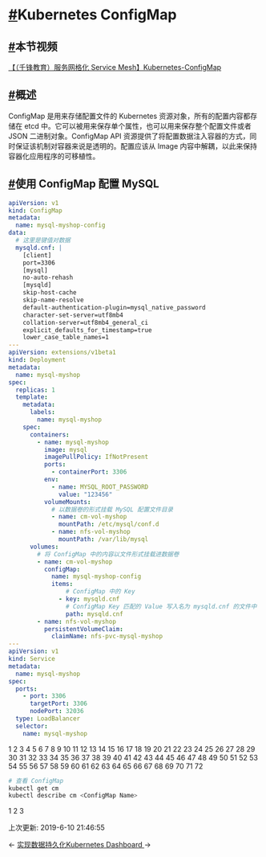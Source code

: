 # [#](https://funtl.com/zh/service-mesh-kubernetes/ConfigMap.html#kubernetes-configmap)Kubernetes ConfigMap

## [#](https://funtl.com/zh/service-mesh-kubernetes/ConfigMap.html#本节视频)本节视频

[【（千锋教育）服务网格化 Service Mesh】Kubernetes-ConfigMap](https://www.bilibili.com/video/av52359802/?p=19)

## [#](https://funtl.com/zh/service-mesh-kubernetes/ConfigMap.html#概述)概述

ConfigMap 是用来存储配置文件的 Kubernetes 资源对象，所有的配置内容都存储在 etcd 中。它可以被用来保存单个属性，也可以用来保存整个配置文件或者 JSON 二进制对象。ConfigMap API 资源提供了将配置数据注入容器的方式，同时保证该机制对容器来说是透明的。配置应该从 Image 内容中解耦，以此来保持容器化应用程序的可移植性。

## [#](https://funtl.com/zh/service-mesh-kubernetes/ConfigMap.html#使用-configmap-配置-mysql)使用 ConfigMap 配置 MySQL

```yaml
apiVersion: v1
kind: ConfigMap
metadata:
  name: mysql-myshop-config
data:
  # 这里是键值对数据
  mysqld.cnf: |
    [client]
    port=3306
    [mysql]
    no-auto-rehash
    [mysqld]
    skip-host-cache
    skip-name-resolve
    default-authentication-plugin=mysql_native_password
    character-set-server=utf8mb4
    collation-server=utf8mb4_general_ci
    explicit_defaults_for_timestamp=true
    lower_case_table_names=1
---
apiVersion: extensions/v1beta1
kind: Deployment
metadata:
  name: mysql-myshop
spec:
  replicas: 1
  template:
    metadata:
      labels:
        name: mysql-myshop
    spec:
      containers:
        - name: mysql-myshop
          image: mysql
          imagePullPolicy: IfNotPresent
          ports:
            - containerPort: 3306
          env:
            - name: MYSQL_ROOT_PASSWORD
              value: "123456"
          volumeMounts:
            # 以数据卷的形式挂载 MySQL 配置文件目录
            - name: cm-vol-myshop
              mountPath: /etc/mysql/conf.d
            - name: nfs-vol-myshop
              mountPath: /var/lib/mysql
      volumes:
        # 将 ConfigMap 中的内容以文件形式挂载进数据卷
        - name: cm-vol-myshop
          configMap:
            name: mysql-myshop-config
            items:
                # ConfigMap 中的 Key
              - key: mysqld.cnf
                # ConfigMap Key 匹配的 Value 写入名为 mysqld.cnf 的文件中
                path: mysqld.cnf
        - name: nfs-vol-myshop
          persistentVolumeClaim:
            claimName: nfs-pvc-mysql-myshop
---
apiVersion: v1
kind: Service
metadata:
  name: mysql-myshop
spec:
  ports:
    - port: 3306
      targetPort: 3306
      nodePort: 32036
  type: LoadBalancer
  selector:
    name: mysql-myshop
```

1
2
3
4
5
6
7
8
9
10
11
12
13
14
15
16
17
18
19
20
21
22
23
24
25
26
27
28
29
30
31
32
33
34
35
36
37
38
39
40
41
42
43
44
45
46
47
48
49
50
51
52
53
54
55
56
57
58
59
60
61
62
63
64
65
66
67
68
69
70
71
72

```bash
# 查看 ConfigMap
kubectl get cm
kubectl describe cm <ConfigMap Name>
```

1
2
3

上次更新: 2019-6-10 21:46:55

← [实现数据持久化](https://funtl.com/zh/service-mesh-kubernetes/实现数据持久化.html)[Kubernetes Dashboard ](https://funtl.com/zh/service-mesh-kubernetes/Dashboard.html)→